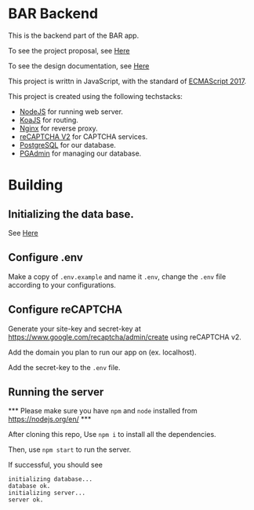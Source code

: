 BAR Backend
===========

This is the backend part of the BAR app.

To see the project proposal, see [Here](docs/proposal.md)

To see the design documentation, see [Here](docs/design.md)

This project is writtn in JavaScript, with the standard of [ECMAScript 2017](https://262.ecma-international.org/8.0/).

This project is created using the following techstacks:
- [NodeJS](https://nodejs.org/en/) for running web server.
- [KoaJS](https://koajs.com/) for routing.
- [Nginx](https://www.nginx.com/) for reverse proxy.
- [reCAPTCHA V2](https://www.google.com/recaptcha/about/) for CAPTCHA services.
- [PostgreSQL](https://www.postgresql.org/) for our database.
- [PGAdmin](https://www.pgadmin.org/) for managing our database.
# Building
## Initializing the data base.
See [Here](docs/createdb.md)

## Configure .env

Make a copy of `.env.example` and name it `.env`, change the `.env` file according to your configurations.

## Configure reCAPTCHA

Generate your site-key and secret-key at https://www.google.com/recaptcha/admin/create using reCAPTCHA v2.

Add the domain you plan to run our app on (ex. localhost).

Add the secret-key to the `.env` file.

## Running the server

*** Please make sure you have `npm` and `node` installed from https://nodejs.org/en/ ***

After cloning this repo, Use `npm i` to install all the dependencies.

Then, use `npm start` to run the server.

If successful, you should see

```
initializing database...
database ok.
initializing server...
server ok.
```